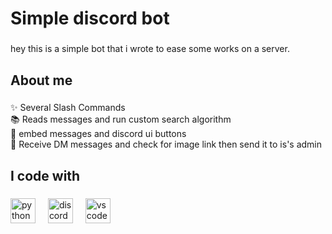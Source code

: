 <h1 align="left">Simple discord bot</h1>

###

<p align="left">hey this is a simple bot that i wrote to ease some works on a server.</p>

###

<h2 align="left">About me</h2>

###

<p align="left">✨ Several Slash Commands<br>📚 Reads messages and run custom search algorithm<br>🎯 embed messages and discord ui buttons<br>🎲 Receive DM messages and check for image link then send it to is's admin</p>

###

<h2 align="left">I code with</h2>

###

<div align="left">
  <img src="https://cdn.jsdelivr.net/gh/devicons/devicon/icons/python/python-original.svg" height="40" alt="python logo"  />
  <img width="12" />
  <img src="https://cdn.simpleicons.org/discord/5865F2" height="40" alt="discord logo"  />
  <img width="12" />
  <img src="https://cdn.jsdelivr.net/gh/devicons/devicon/icons/vscode/vscode-original.svg" height="40" alt="vscode logo"  />
</div>

###
